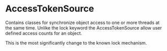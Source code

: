 # AccessTokenSource

Contains classes for synchronize object access to one or more threads at the same time.
Unlike the lock keyword the AccessTokenSource allow user defined access counts for an object.

This is the most significantly change to 
the known lock mechanism.
